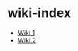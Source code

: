 # wiki-index

- [Wiki 1](https://github.com/edtroleis/wiki1/wiki)
- [Wiki 2](https://github.com/edtroleis/wiki2/wiki)
